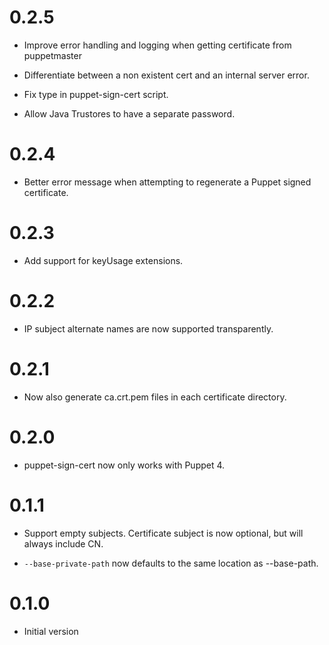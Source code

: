 # 0.2.5

- Improve error handling and logging when getting certificate from puppetmaster

- Differentiate between a non existent cert and an internal server error.

- Fix type in puppet-sign-cert script.

- Allow Java Trustores to have a separate password.

# 0.2.4
- Better error message when attempting to regenerate a Puppet signed certificate.

# 0.2.3
- Add support for keyUsage extensions.

# 0.2.2
- IP subject alternate names are now supported transparently.

# 0.2.1
- Now also generate ca.crt.pem files in each certificate directory.

# 0.2.0
- puppet-sign-cert now only works with Puppet 4.

# 0.1.1

- Support empty subjects.
  Certificate subject is now optional, but will always include CN.

- `--base-private-path` now defaults to the same location as --base-path.


# 0.1.0

- Initial version
